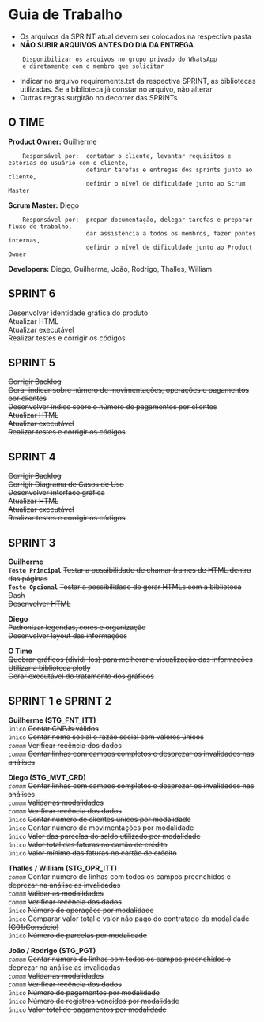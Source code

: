 # Guia de Trabalho

- Os arquivos da SPRINT atual devem ser colocados na respectiva pasta  
- **NÃO SUBIR ARQUIVOS ANTES DO DIA DA ENTREGA**  
```
    Disponibilizar os arquivos no grupo privado do WhatsApp
    e diretamente com o membro que solicitar
```
- Indicar no arquivo requirements.txt da respectiva SPRINT, as bibliotecas utilizadas. Se a biblioteca já constar no arquivo, não alterar  
- Outras regras surgirão no decorrer das SPRINTs  

## O TIME

**Product Owner:** Guilherme
```
    Responsável por:  contatar o cliente, levantar requisitos e estórias do usuário com o cliente,
                      definir tarefas e entregas dos sprints junto ao cliente,
                      definir o nível de dificuldade junto ao Scrum Master
```
**Scrum Master:** Diego
```
    Responsável por:  prepar documentação, delegar tarefas e preparar fluxo de trabalho,
                      dar assistência a todos os membros, fazer pontes internas,
                      definir o nível de dificuldade junto ao Product Owner
```
**Developers:** Diego, Guilherme, João, Rodrigo, Thalles, William

## SPRINT 6

Desenvolver identidade gráfica do produto  
Atualizar HTML  
Atualizar executável  
Realizar testes e corrigir os códigos  

## SPRINT 5

~~Corrigir Backlog~~  
~~Gerar indicar sobre número de movimentações, operações e pagamentos por clientes~~  
~~Desenvolver índice sobre o número de pagamentos por clientes~~  
~~Atualizar HTML~~  
~~Atualizar executável~~  
~~Realizar testes e corrigir os códigos~~  

## SPRINT 4

~~Corrigir Backlog~~  
~~Corrigir Diagrama de Casos de Uso~~  
~~Desenvolver interface gráfica~~  
~~Atualizar HTML~~  
~~Atualizar executável~~  
~~Realizar testes e corrigir os códigos~~  

## SPRINT 3

**Guilherme**  
**`Teste Principal`** ~~Testar a possibilidade de chamar frames de HTML dentro das páginas~~  
**`Teste Opcional`** ~~Testar a possibilidade de gerar HTMLs com a biblioteca Dash~~  
~~Desenvolver HTML~~  

**Diego**  
~~Padronizar legendas, cores e organização~~  
~~Desenvolver layout das informações~~  

**O Time**  
~~Quebrar gráficos (dividí-los) para melhorar a visualização das informações~~  
~~Utilizar a biblioteca plotly~~  
~~Gerar executável do tratamento dos gráficos~~  

## SPRINT 1 e SPRINT 2

**Guilherme (STG_FNT_ITT)**  
`único` ~~Contar CNPJs válidos~~  
`único` ~~Contar nome social e razão social com valores únicos~~  
*`comum`* ~~Verificar recência dos dados~~  
*`comum`* ~~Contar linhas com campos completos e desprezar os invalidados nas análises~~  

**Diego (STG_MVT_CRD)**  
*`comum`* ~~Contar linhas com campos completos e desprezar os invalidados nas análises~~  
*`comum`* ~~Validar as modalidades~~  
*`comum`* ~~Verificar recência dos dados~~  
`único` ~~Contar número de clientes únicos por modalidade~~  
`único` ~~Contar número de movimentações por modalidade~~  
`único` ~~Valor das parcelas do saldo utilizado por modalidade~~  
`único` ~~Valor total  das faturas no cartão de crédito~~  
`único` ~~Valor mínimo das faturas no cartão de crédito~~  

**Thalles / William (STG_OPR_ITT)**  
*`comum`* ~~Contar número de linhas com todos os campos preenchidos e deprezar na análise as invalidadas~~  
*`comum`* ~~Validar as modalidades~~  
*`comum`* ~~Verificar recência dos dados~~  
`único` ~~Número de operações por modalidade~~  
`único` ~~Comparar valor total e valor não pago do contratado da modalidade (C01/Consócio)~~  
`único` ~~Número de parcelas por modalidade~~  

**João / Rodrigo (STG_PGT)**  
*`comum`* ~~Contar número de linhas com todos os campos preenchidos e deprezar na análise as invalidadas~~  
*`comum`* ~~Validar as modalidades~~  
*`comum`* ~~Verificar recência dos dados~~  
`único` ~~Número de pagamentos por modalidade~~  
`único` ~~Número de registros vencidos por modalidade~~  
`único` ~~Valor total de pagamentos por modalidade~~  
